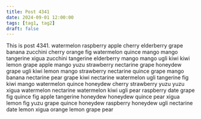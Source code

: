 ```yaml
---
title: Post 4341
date: 2024-09-01 12:00:00
tags: [tag1, tag2]
draft: false
---
```

This is post 4341.
watermelon
raspberry
apple
cherry
elderberry
grape
banana
zucchini
cherry
orange
fig
watermelon
quince
mango
mango
tangerine
xigua
zucchini
tangerine
elderberry
mango
mango
ugli
kiwi
kiwi
lemon
grape
apple
mango
yuzu
strawberry
nectarine
grape
honeydew
grape
ugli
kiwi
lemon
mango
strawberry
nectarine
quince
grape
mango
banana
nectarine
pear
grape
kiwi
nectarine
watermelon
ugli
tangerine
fig
kiwi
mango
watermelon
quince
honeydew
cherry
strawberry
yuzu
yuzu
xigua
watermelon
nectarine
watermelon
kiwi
ugli
pear
raspberry
date
grape
fig
quince
fig
apple
tangerine
honeydew
honeydew
quince
pear
xigua
lemon
fig
yuzu
grape
quince
honeydew
raspberry
honeydew
ugli
nectarine
date
lemon
xigua
orange
lemon
grape
pear
